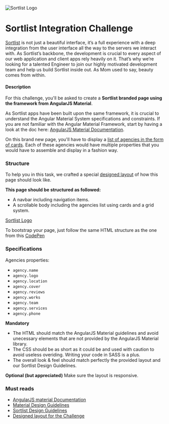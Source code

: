 ![Sortlist Logo](https://s3-eu-west-1.amazonaws.com/magicagencies/externals/fb.png)

# Sortlist Integration Challenge

[Sortlist](https://www.sortlist.com) is not just a beautiful interface, it’s a full experience with a deep integration from the user interface all the way to the servers we interact with. As Sortlist’s backbone, the development is crucial to every aspect of our web application and client apps rely heavily on it. That’s why we’re looking for a talented Engineer to join our highly motivated development team and help us build Sortlist inside out. As Mom used to say, beauty comes from within.

#### Description

For this challenge, you'll be asked to create a **Sortlist branded page using the framework from AngularJS Material**.

As Sortlist apps have been built upon the same framework, it is crucial to understand the Angular Material System specifications and constraints. If you are not familiar with the Angular Material Framework, start by having a look at the doc here: [AngularJS Material Documentation](https://material.angularjs.org/latest/getting-started).

On this brand new page, you'll have to display a [list of agencies in the form of cards](https://invis.io/GMQAPBAXC2H#/344421089_Public-Longtail). Each of these agencies would have multiple properties that you would have to assemble and display in a fashion way.

### Structure

To help you in this task, we crafted a special [designed layout](https://invis.io/GMQAPBAXC2H#/344421089_Public-Longtail) of how this page should look like.

**This page should be structured as followed:**
- A navbar including navigation items.
- A scrollable body including the agencies list using cards and a grid system.

[Sortlist Logo](https://invis.io/GMQAPBAXC2H#/344421089_Public-Longtail)

To bootstrap your page, just follow the same HTML structure as the one from this [CodePen](https://codepen.io/team/AngularMaterial/pen/RrbXyW.)

### Specifications

Agencies properties:
- `agency.name`
- `agency.logo`
- `agency.location`
- `agency.cover`
- `agency.reviews`
- `agency.works`
- `agency.team`
- `agency.services`
- `agency.phone`

**Mandatory**
- The HTML should match the AngularJS Material guidelines and avoid unecessary elements that are not provided by the AngularJS Material library.
- The CSS should be as short as it could be and used with caution to avoid useless overiding. Writing your code in SASS is a plus.
- The overall look & feel should match perfectly the provided layout and our Sortlist Design Guidelines.

**Optional (but appreciated)**
Make sure the layout is responsive.

### Must reads

- [AngularJS material Documentation](https://material.angularjs.org/latest/getting-started)
- [Material Design Guidelines](https://material.io/design/)
- [Sortlist Design Guidelines](https://projects.invisionapp.com/boards/QC3A0ELUWN23S/)
- [Designed layout for the Challenge](https://invis.io/GMQAPBAXC2H#/344421089_Public-Longtail)

